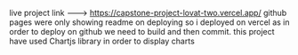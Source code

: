 live project link ---> https://capstone-project-lovat-two.vercel.app/
 github pages were only showing readme on deploying so i deployed on vercel as in order to deploy on github we need to build and then commit.
 this project have used Chartjs library in order to display charts
